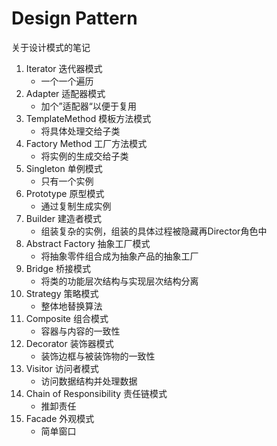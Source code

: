 # Design Pattern

关于设计模式的笔记

1. Iterator 迭代器模式
    - 一个一个遍历
2. Adapter 适配器模式
    - 加个”适配器“以便于复用
3. TemplateMethod 模板方法模式
    - 将具体处理交给子类
4. Factory Method 工厂方法模式
    - 将实例的生成交给子类
5. Singleton 单例模式
    - 只有一个实例
6. Prototype 原型模式
    - 通过复制生成实例
7. Builder 建造者模式
    - 组装复杂的实例，组装的具体过程被隐藏再Director角色中
8. Abstract Factory 抽象工厂模式
    - 将抽象零件组合成为抽象产品的抽象工厂
9. Bridge 桥接模式
    - 将类的功能层次结构与实现层次结构分离
10. Strategy 策略模式
    - 整体地替换算法
11. Composite 组合模式
    - 容器与内容的一致性
12. Decorator 装饰器模式
    - 装饰边框与被装饰物的一致性
13. Visitor 访问者模式
    - 访问数据结构并处理数据
14. Chain of Responsibility 责任链模式
    - 推卸责任
15. Facade 外观模式
    - 简单窗口